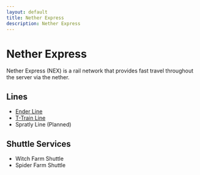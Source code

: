 ```yaml
---
layout: default
title: Nether Express
description: Nether Express
---
```


# Nether Express

Nether Express (NEX) is a rail network that provides fast travel throughout the
server via the nether.

## Lines

- [Ender Line](/rail-lines/nex-ender-line)
- [T-Train Line](/rail-lines/nex-t-train-line)
- Spratly Line (Planned)

## Shuttle Services

- Witch Farm Shuttle
- Spider Farm Shuttle
